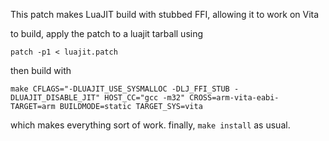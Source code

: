 This patch makes LuaJIT build with stubbed FFI, allowing it to work on Vita

to build, apply the patch to a luajit tarball using
```
patch -p1 < luajit.patch
```
then build with
```
make CFLAGS="-DLUAJIT_USE_SYSMALLOC -DLJ_FFI_STUB -DLUAJIT_DISABLE_JIT" HOST_CC="gcc -m32" CROSS=arm-vita-eabi- TARGET=arm BUILDMODE=static TARGET_SYS=vita
```
which makes everything sort of work.
finally, ```make install``` as usual.
